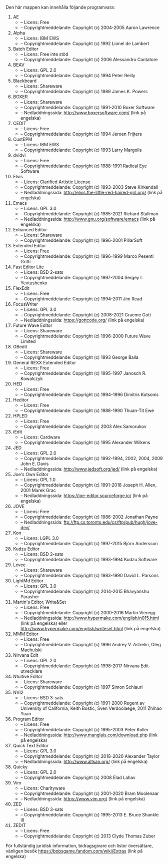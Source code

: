 ﻿Den här mappen kan innehålla följande programvara:

1. AE
   - – Licens: Free
   - – Copyrightmeddelande: Copyright (c) 2004-2005 Aaron Lawrence
2. Alpha
   - – Licens: IBM EWS
   - – Copyrightmeddelande: Copyright (c) 1992 Lionel de Lambert
3. Batch Editor
   - – Licens: Free inte stöd
   - – Copyrightmeddelande: Copyright (c) 2006 Alessandro Cantatore
4. BEAV
   - – Licens: GPL 2.0
   - – Copyrightmeddelande: Copyright (c) 1994 Peter Reilly
5. Blackbeard
   - – Licens: Shareware
   - – Copyrightmeddelande: Copyright (c) 1989 James K. Powers
6. BOXER
   - – Licens: Shareware
   - – Copyrightmeddelande: Copyright (c) 1991-2010 Boxer Software
   - – Nedladdningssida: http://www.boxersoftware.com/ (link på engelska)
7. CEDIT
   - – Licens: Free
   - – Copyrightmeddelande: Copyright (c) 1994 Jeroen Frijters
8. CustEPM
   - – Licens: IBM EWS
   - – Copyrightmeddelande: Copyright (c) 1993 Larry Margolis
9. dvidvi
   - – Licens: Free
   - – Copyrightmeddelande: Copyright (c) 1988-1991 Radical Eye Software
10. Elvis
    - – Licens: Clarified Artistic License
    - – Copyrightmeddelande: Copyright (c) 1993-2003 Steve Kirkendall
    - – Nedladdningssida: http://elvis.the-little-red-haired-girl.org/ (link på engelska)
11. Emacs
    - – Licens: GPL 3.0
    - – Copyrightmeddelande: Copyright (c) 1985-2021 Richard Stallman
    - – Nedladdningssida: http://www.gnu.org/software/emacs (link på engelska)
12. Enhanced Editor
    - – Licens: Shareware
    - – Copyrightmeddelande: Copyright (c) 1996-2001 PillarSoft
13. Extended Editor
    - – Licens: Free
    - – Copyrightmeddelande: Copyright (c) 1996-1999 Marco Pesenti Gritti
14. Fast Editor Lite
    - – Licens: BSD 2-sats
    - – Copyrightmeddelande: Copyright (c) 1997-2004 Sergey I. Yevtushenko
15. FlexEdit
    - – Licens: Free
    - – Copyrightmeddelande: Copyright (c) 1994-2011 Jim Read
16. FocusWriter
    - – Licens: GPL 3.0
    - – Copyrightmeddelande: Copyright (c) 2008-2021 Graeme Gott
    - – Nedladdningssida: https://gottcode.org/ (link på engelska)
17. Future Wave Editor
    - – Licens: Shareware
    - – Copyrightmeddelande: Copyright (c) 1996-2000 Future Wave Limited
18. GBedit
    - – Licens: Shareware
    - – Copyrightmeddelande: Copyright (c) 1993 George Balla
19. General REXX Extended Editor
    - – Licens: Free
    - – Copyrightmeddelande: Copyright (c) 1995-1997 Janosch R. Kowalczyk
20. HED
    - – Licens: Free
    - – Copyrightmeddelande: Copyright (c) 1994-1996 Dimitris Kotsonis
21. Heditor
    - – Licens: Free
    - – Copyrightmeddelande: Copyright (c) 1988-1990 Thuan-Tit Ewe
22. HPLED
    - – Licens: Free
    - – Copyrightmeddelande: Copyright (c) 2003 Alex Samorukov
23. iEdit
    - – Licens: Cardware
    - – Copyrightmeddelande: Copyright (c) 1995 Alexander Wilkens
24. JED
    - – Licens: GPL 2.0
    - – Copyrightmeddelande: Copyright (c) 1992-1994, 2002, 2004, 2009 John E. Davis
    - – Nedladdningssida: http://www.jedsoft.org/jed/ (link på engelska)
25. Joe's Own Editor
    - – Licens: GPL 1.0
    - – Copyrightmeddelande: Copyright (c) 1991-2018 Joseph H. Allen, 2001 Marek Grac
    - – Nedladdningssida: https://joe-editor.sourceforge.io/ (link på engelska)
26. JOVE
    - – Licens: Free
    - – Copyrightmeddelande: Copyright (c) 1986-2002 Jonathan Payne
    - – Nedladdningssida: ftp://ftp.cs.toronto.edu/cs/ftp/pub/hugh/jove-dev/
27. Kon
    - – Licens: LGPL 3.0
    - – Copyrightmeddelande: Copyright (c) 1997-2015 Björn Andersson
28. Kudzu Editor
    - – Licens: BSD 2-sats
    - – Copyrightmeddelande: Copyright (c) 1993-1994 Kudzu Software
29. Levee
    - – Licens: Shareware
    - – Copyrightmeddelande: Copyright (c) 1983-1990 David L. Parsons
30. LightMd Editor
    - – Licens: GPL 3.0
    - – Copyrightmeddelande: Copyright (c) 2014-2015 Bhavyanshu Parasher
31. Martin's Editor, Write&Set
    - – Licens: Free
    - – Copyrightmeddelande: Copyright (c) 2000-2016 Martin Vieregg
    - – Nedladdningssida: http://www.hypermake.com/english/n015.html (link på engelska) eller http://www.hypermake.com/english/writeset.html (link på engelska)
32. MMM Editor
    - – Licens: Free
    - – Copyrightmeddelande: Copyright (c) 1996 Andrey V. Astrelin, Oleg Machulski
33. Nirvana Edit
    - – Licens: GPL 2.0
    - – Copyrightmeddelande: Copyright (c) 1998-2017 Nirvana Edit-utvecklare
34. Ntuitive Editor
    - – Licens: Shareware
    - – Copyrightmeddelande: Copyright (c) 1997 Simon Schlauri
35. NVI2
    - – Licens: BSD 3-sats
    - – Copyrightmeddelande: Copyright (c) 1991-2000 Regent av University of California, Keith Bostic, Sven Verdoolaege, 2011 Zhihao Yuan
36. Program Editor
    - – Licens: Free
    - – Copyrightmeddelande: Copyright (c) 1995-2003 Peter Koller
    - – Nedladdningssida: http://www.manglais.com/download.php (link på engelska)
37. Quick Text Editor
    - – Licens: GPL 3.0
    - – Copyrightmeddelande: Copyright (c) 2018-2020 Alexander Taylor
    - – Nedladdningssida: http://www.altsan.org/ (link på engelska)
38. Quicky
    - – Licens: GPL 2.0
    - – Copyrightmeddelande: Copyright (c) 2008 Elad Lahav
39. Vim
    - – Licens: Charityware
    - – Copyrightmeddelande: Copyright (c) 2001-2020 Bram Moolenaar
    - – Nedladdningssida: https://www.vim.org/ (link på engelska)
40. ZED
    - – Licens: BSD 3-sats
    - – Copyrightmeddelande: Copyright (c) 1995-2013 E. Bruce Shankle III
41. ZEDIT
    - – Licens: Free
    - – Copyrightmeddelande: Copyright (c) 2013 Clyde Thomas Zuber

För fullständig juridisk information, bidragsgivare och listor översättare, vänligen besök https://bobsgame.fandom.com/wiki/Extras (link på engelska)
